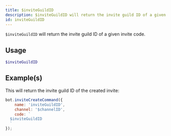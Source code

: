 ```yaml
---
title: $inviteGuildID
description: $inviteGuildID will return the invite guild ID of a given invite code.
id: inviteGuildID
---
```


`$inviteGuildID` will return the invite guild ID of a given invite code.

## Usage

```php
$inviteGuildID
```

## Example(s)

This will return the invite guild ID of the created invite:

```javascript
bot.inviteCreateCommand({
    name: 'inviteGuildID',
    channel: '$channelID',
    code: `
  $inviteGuildID
  `
});
```
